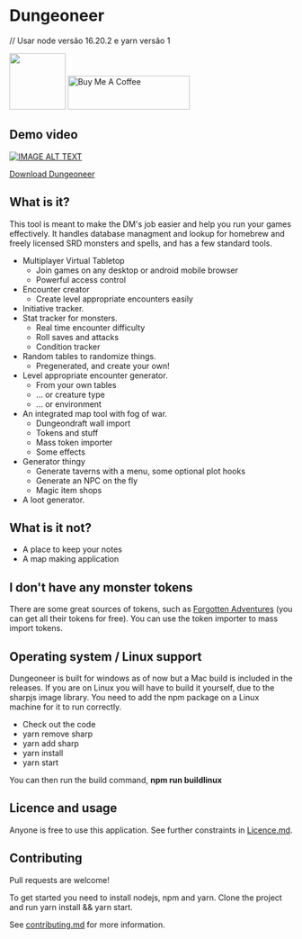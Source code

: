 # Dungeoneer 

// Usar node versão 16.20.2 e yarn versão 1

<img src="https://raw.githubusercontent.com/Durtur/Dungeoneer/master/app/css/img/icon.png" data-canonical-src="https://raw.githubusercontent.com/Durtur/Dungeoneer/master/app/css/img/icon.png" width="100" /> <a href="https://www.buymeacoffee.com/durtur" target="_blank" style="width 4em; height:2em;"><img src="https://cdn.buymeacoffee.com/buttons/v2/default-red.png" alt="Buy Me A Coffee" width="217" height="60"></a>


## Demo video
[![IMAGE ALT TEXT](http://img.youtube.com/vi/wBNgcsm-fnI/0.jpg)](http://www.youtube.com/watch?v=wBNgcsm-fnI "Demo")

[Download Dungeoneer](https://github.com/Durtur/Dungeoneer/releases/latest)

## What is it?
This tool is meant to make the DM's job easier and help you run your games effectively. It handles database managment and lookup for
homebrew and freely licensed SRD monsters and spells, and has a few standard tools.
* Multiplayer Virtual Tabletop
    * Join games on any desktop or android mobile browser
    * Powerful access control
* Encounter creator
    * Create level appropriate encounters easily
* Initiative tracker.
* Stat tracker for monsters.
    * Real time encounter difficulty
    * Roll saves and attacks
    * Condition tracker             
* Random tables to randomize things.
     * Pregenerated, and create your own!
* Level appropriate encounter generator.
     * From your own tables
     * ... or creature type
     * ... or environment
* An integrated map tool with fog of war.
    * Dungeondraft wall import
    * Tokens and stuff
    * Mass token importer
    * Some effects
* Generator thingy
    * Generate taverns with a menu, some optional plot hooks
    * Generate an NPC on the fly
    * Magic item shops
* A loot generator.

## What is it not?
 * A place to keep your notes
 * A map making application


## I don't have any monster tokens
There are some great sources of tokens, such as [Forgotten Adventures](https://www.forgotten-adventures.net/) (you can get all their tokens for free). You can use the token importer to mass import tokens. 

## Operating system / Linux support
Dungeoneer is built for windows as of now but a Mac build is included in the releases. If you are on Linux you will have to build it yourself, due to the sharpjs image library. You need to add the npm package on a Linux machine for it to run correctly. 
* Check out the code
* yarn remove sharp
* yarn add sharp
* yarn install
* yarn start

You can then run the build command, **npm run buildlinux**


## Licence and usage
Anyone is free to use this application. See further constraints in [Licence.md](https://github.com/Durtur/Dungeoneer/blob/master/LICENSE.md). 

## Contributing
Pull requests are welcome!

To get started you need to install nodejs, npm and yarn. Clone the project and run yarn install && yarn start. 

See [contributing.md](https://github.com/Durtur/Dungeoneer/blob/master/CONTRIBUTING.md) for more information.
